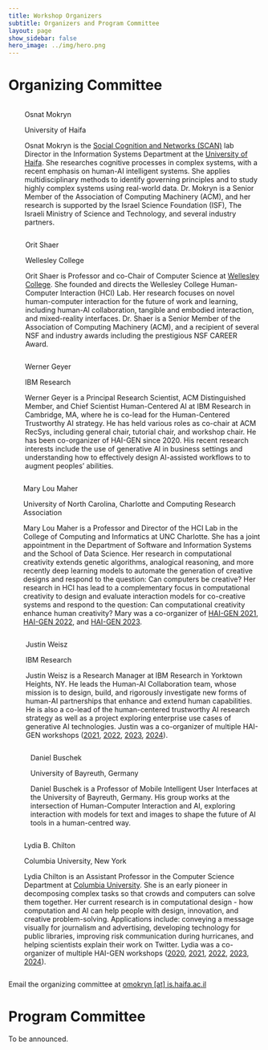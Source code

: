 ```yaml
---
title: Workshop Organizers
subtitle: Organizers and Program Committee
layout: page
show_sidebar: false
hero_image: ../img/hero.png
---
```


# Organizing Committee

<div class="box columns">
    <div class="column is-one-fifth">
        <figure class="image is-square">
            <img class="is-rounded" src="../img/osnat.jpg"/>
        </figure>
    </div>
    <div class="column">
        <p class="title">Osnat Mokryn</p>
        <p class="subtitle">University of Haifa</p>
        <p class="content">Osnat Mokryn is the <a href="https://scan.haifa.ac.il/">Social Cognition and Networks (SCAN)</a> lab Director in the Information Systems Department at the <a href="https://www.haifa.ac.il">University of Haifa</a>. She researches cognitive processes in complex systems, with a recent emphasis on human-AI intelligent systems. She applies multidisciplinary methods to identify governing principles and to study highly complex systems using real-world data. Dr. Mokryn is a Senior Member of the Association of Computing Machinery (ACM), and her research is supported by the Israel Science Foundation (ISF), The Israeli Ministry of Science and Technology, and several industry partners.</p>
        <p>
            <span class="icon is-medium"><a href="https://carmel-ltd.haifa.ac.il/index.php/explore-tech-inn/huresearchers/dr-osnat-ossi-mokryn"><i class="fas fa-lg fa-home"></i></a></span>
            <span class="icon is-medium"><a href="https://x.com/ossimokryn"><i class="fab fa-lg fa-twitter-square"></i></a></span>
        </p>
    </div>
</div>

<div class="box columns">
    <div class="column is-one-fifth">
        <figure class="image is-square">
            <img class="is-rounded" src="../img/orit.png"/>
        </figure>
    </div>
    <div class="column">
        <p class="title">Orit Shaer</p>
        <p class="subtitle">Wellesley College</p>
        <p class="content">Orit Shaer is Professor and co-Chair of Computer Science at <a href="https://www.wellesley.edu">Wellesley College</a>. She founded and directs the Wellesley College Human-Computer Interaction (HCI) Lab. Her research focuses on novel human-computer interaction for the future of work and learning, including human-AI collaboration, tangible and embodied interaction, and mixed-reality interfaces. Dr. Shaer is a Senior Member of the Association of Computing Machinery (ACM), and a recipient of several NSF and industry awards including the prestigious NSF CAREER Award.</p>
        <p>
            <span class="icon is-medium"><a href="https://cs.wellesley.edu/~oshaer/"><i class="fas fa-lg fa-home"></i></a></span>
            <span class="icon is-medium"><a href="https://x.com/oshaer"><i class="fab fa-lg fa-twitter-square"></i></a></span>
        </p>
    </div>
</div>

<div class="box columns">
    <div class="column is-one-fifth">
        <figure class="image is-square">
            <img class="is-rounded" src="../img/werner.jpg"/>
        </figure>
    </div>
    <div class="column">
        <p class="title">Werner Geyer</p>
        <p class="subtitle">IBM Research</p>
        <p class="content">Werner Geyer is a Principal Research Scientist, ACM Distinguished Member, and Chief Scientist Human-Centered AI at IBM Research in Cambridge, MA, where he is co-lead for the Human-Centered Trustworthy AI strategy. He has held various roles as co-chair at ACM RecSys, including general chair, tutorial chair, and workshop chair. He has been co-organizer of HAI-GEN since 2020. His recent research interests include the use of generative AI in business settings and understanding how to effectively design AI-assisted workflows to to augment peoples’ abilities.</p>
        <p>
            <span class="icon is-medium"><a href="https://research.ibm.com/people/werner-geyer"><i class="fas fa-lg fa-home"></i></a></span>
            <span class="icon is-medium"><a href="https://twitter.com/wernergeyer"><i class="fab fa-lg fa-twitter-square"></i></a></span>
        </p>
    </div>
</div>

<div class="box columns">
    <div class="column is-one-fifth">
        <figure class="image is-square">
            <img class="is-rounded" src="../img/mary.jpg"/>
        </figure>
    </div>
    <div class="column">
        <p class="title">Mary Lou Maher</p>
        <p class="subtitle">University of North Carolina, Charlotte and Computing Research Association</p>
        <p class="content">Mary Lou Maher is a Professor and Director of the HCI Lab in the College of Computing and Informatics at UNC Charlotte. She has a joint appointment in the Department of Software and Information Systems and the School of Data Science. Her research in computational creativity extends genetic algorithms, analogical reasoning, and more recently deep learning models to automate the generation of creative designs and respond to the question: Can computers be creative? Her research in HCI has lead to a complementary focus in computational creativity to design and evaluate interaction models for co-creative systems and respond to the question: Can computational creativity enhance human creativity? Mary was a co-organizer of <a href="https://hai-gen2021.github.io">HAI-GEN 2021</a>, <a href="https://hai-gen.github.io/2022">HAI-GEN 2022</a>, and <a href="https://hai-gen.github.io/2023">HAI-GEN 2023</a>.</p>
        <p>
            <p><span class="icon is-medium"><a href="http://maryloumaher.net"><i class="fas fa-lg fa-home"></i></a></span></p>
        </p>
    </div>
</div>

<div class="box columns">
    <div class="column is-one-fifth">
        <figure class="image is-square">
            <img class="is-rounded" src="../img/justin.jpg"/>
        </figure>
    </div>
    <div class="column">
        <p class="title">Justin Weisz</p>
        <p class="subtitle">IBM Research</p>
        <p class="content">Justin Weisz is a Research Manager at IBM Research in Yorktown Heights, NY. He leads the Human-AI Collaboration team, whose mission is to design, build, and rigorously investigate new forms of human-AI partnerships that enhance and extend human capabilities. He is also a co-lead of the human-centered trustworthy AI research strategy as well as a project exploring enterprise use cases of generative AI technologies. Justin was a co-organizer of multiple HAI-GEN workshops (<a href="https://hai-gen.github.io/2021/">2021</a>, <a href="https://hai-gen.github.io/2022">2022</a>, <a href="https://hai-gen.github.io/2023">2023</a>, <a href="https://hai-gen.github.io/2024">2024</a>).</p>
        <p>
            <span class="icon is-medium"><a href="https://research.ibm.com/people/justin-weisz"><i class="fas fa-lg fa-home"></i></a></span>
            <span class="icon is-medium"><a href="https://hci.social/@jweisz"><i class="fab fa-lg fa-mastodon"></i></a></span>
        </p>
    </div>
</div>

<div class="box columns">
    <div class="column is-one-fifth">
        <figure class="image is-square">
            <img class="is-rounded" src="../img/daniel.jpg"/>
        </figure>
    </div>
    <div class="column">
        <p class="title">Daniel Buschek</p>
        <p class="subtitle">University of Bayreuth, Germany</p>
        <p class="content">Daniel Buschek is a Professor of Mobile Intelligent User Interfaces at the University of Bayreuth, Germany. His group works at the intersection of Human-Computer Interaction and AI, exploring interaction with models for text and images to shape the future of AI tools in a human-centred way.</p>
        <p>
            <span class="icon is-medium"><a href="https://www.hciai.uni-bayreuth.de/"><i class="fas fa-lg fa-home"></i></a></span>
            <span class="icon is-medium"><a href="https://twitter.com/DBuschek"><i class="fab fa-lg fa-twitter-square"></i></a></span>
        </p>
    </div>
</div>

<div class="box columns">
    <div class="column is-one-fifth">
        <figure class="image is-square">
            <img class="is-rounded" src="../img/lydia.jpg"/>
        </figure>
    </div>
    <div class="column">
        <p class="title">Lydia B. Chilton</p>
        <p class="subtitle">Columbia University, New York</p>
        <p class="content">Lydia Chilton is an Assistant Professor in the Computer Science Department at <a href="https://www.columbia.edu">Columbia University</a>. She is an early pioneer in decomposing complex tasks so that crowds and computers can solve them together. Her current research is in computational design - how computation and AI can help people with design, innovation, and creative problem-solving. Applications include: conveying a message visually for journalism and advertising, developing technology for public libraries, improving risk communication during hurricanes, and helping scientists explain their work on Twitter. Lydia was a co-organizer of multiple HAI-GEN workshops (<a href="https://hai-gen2020.github.io/">2020</a>, <a href="https://hai-gen2021.github.io">2021</a>, <a href="https://hai-gen.github.io/2022">2022</a>, <a href="https://hai-gen.github.io/2023">2023</a>, <a href="https://hai-gen.github.io/2024">2024</a>).</p>
        <p>
            <span class="icon is-medium"><a href="https://www.hciai.uni-bayreuth.de/"><i class="fas fa-lg fa-home"></i></a></span>
            <span class="icon is-medium"><a href="https://twitter.com/DBuschek"><i class="fab fa-lg fa-twitter-square"></i></a></span>
        </p>
    </div>
</div>

<p>Email the organizing committee at <a href="mailto:omokryn@is.haifa.ac.il">omokryn [at] is.haifa.ac.il</a></p>


# Program Committee

To be announced.
